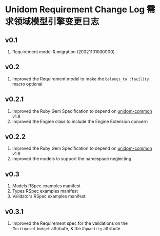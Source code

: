 # Unidom Requirement Change Log 需求领域模型引擎变更日志

## v0.1
1. Requirement model & migration (20021101000000)

## v0.2
1. Improved the Requirement model to make the ``belongs_to :facility`` macro optional

## v0.2.1
1. Improved the Ruby Gem Specification to depend on [unidom-common](https://github.com/topbitdu/unidom-common) v1.8
2. Improved the Engine class to include the Engine Extension concern

## v0.2.2
1. Improved the Ruby Gem Specification to depend on [unidom-common](https://github.com/topbitdu/unidom-common) v1.9
2. Improved the models to support the namespace neglecting

## v0.3
1. Models RSpec examples manifest
2. Types RSpec examples manifest
3. Validators RSpec examples manifest

## v0.3.1
1. Improved the Requirement spec for the validations on the #``estimated_budget`` attribute, & the #``quantity`` attribute
